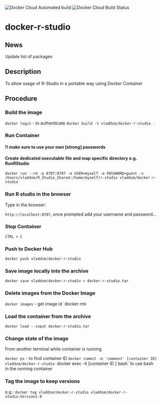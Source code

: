 ![Docker Cloud Automated build](https://img.shields.io/docker/cloud/automated/vladdsm/docker-r-studio.svg)
![Docker Cloud Build Status](https://img.shields.io/docker/cloud/build/vladdsm/docker-r-studio.svg)

# docker-r-studio

## News

Update list of packages

## Description

To allow usage of R-Studio in a portable way using Docker Container

## Procedure

### Build the image

`docker login` - to authenticate
`docker build -t vladdsm/docker-r-studio .`

### Run Container

#### !! make sure to use your own [strong] passwords
#### Create dedicated executable file and map specific directory e.g. RunRStudio
`docker run --rm -p 8787:8787 -e USER=myself -e PASSWORD=guest -v /Users/vladdsm/R_Studio_Shared:/home/myself/r-studio vladdsm/docker-r-studio`

### Run R studio in the browser

Type in the browser:

`http://localhost:8787`, once prompted add your username and password...

### Stop Container

`CTRL + C`

### Push to Docker Hub

`docker push vladdsm/docker-r-studio`

### Save image locally into the archive

`docker save vladdsm/docker-r-studio > docker-r-studio.tar`

### Delete images from the Docker Image

`docker images` - get image id
`docker rmi <image id>

### Load the container from the archive

`docker load --input docker-r-studio.tar`

### Change state of the image

From another terminal while container is running

`docker ps` - to find container ID
`docker commit -m 'comment' [container ID] vladdsm/docker-r-studio
`docker exec -it [container ID ] bash` to use bash in the running container

### Tag the image to keep versions

e.g.: `docker tag vladdsm/docker-r-studio vladdsm/docker-r-studio:Version1.0`
